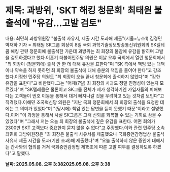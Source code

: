 # **제목: 과방위, 'SKT 해킹 청문회' 최태원 불출석에 "유감…고발 검토"**

  내용: 최민희 과방위원장 "불출석 사유서, 제출 시간 도과해 제출"(서울=뉴스1) 김경민 박재하 기자 = 최태원 SK그룹 회장이 8일 국회 과학기술정보방송통신위원회의 SK텔레콤 해킹 관련 청문회에 불출석한 가운데 과방위는 최 회장의 불참에 유감을 밝히며 고발을 검토하겠다고 했다.이훈기 더불어민주당 의원은 이날 오후 국회에서 열린 청문회에서 "최 회장이 (청문회에) 출석 안 한 데 대해 유감을 표한다"며 "SK 측에서 책임 있는 대책이나 약속을 하지 못하면 최 회장의 불출석에 대해 응분의 책임을 물어야 한다"고 강조했다.이정헌 민주당 의원도 "최 회장이 오늘 끝내 청문회에 출석하지 않았다"며 "강한 유감을 표한다"고 비판했다.그는 "어제(7일) 최 회장의 사과도 정말 진정성이 있는지 모르겠다"며 "SK텔레콤은 물론이고 SK그룹 전체가 제가 생각하기엔 가입자들의 피해보다는 고객들이 번호 이동을 통해서 대거 빠져나갈 것을 우려하고 있는 것처럼 보인다"고 직격했다.이해민 조국혁신당 의원은 "지난 국회 청문회에서 최 회장의 출석을 요청한 데에는 그 의미가 있었다"며 "(당시에) 책임 있는 답변을 듣지 못했기 때문"이라고 설명했다.이어 "이 과정을 통해서 사실 SK그룹은 고객 신뢰를 회복할 수 있는 기회로 삼을 수 있었다"며 "그래서 저는 오늘 최 회장의 불출석에 깊은 유감을 표한다. 어떤 회의가 2300만 SKT 고객보다 중요한지 묻지 않을 수 없다"고 주장했다.이와 관련 민주당 소속 최민희 과방위원장은 "최 회장은 불출석 사유서를 제출했으나 국회증언감정법상 불출석 사유서 제출 시간을 도과(기한 초과)해 제출했다"며 "오늘 출석하지 않은 증인에 대해서는 간사와의 협의를 거쳐 국회증언감정법 제15조에 따른 고발 여부를 결정하도록 하겠다"고 말했다.

  **날짜: 2025.05.08. 오후 3:382025.05.08. 오후 3:38**
